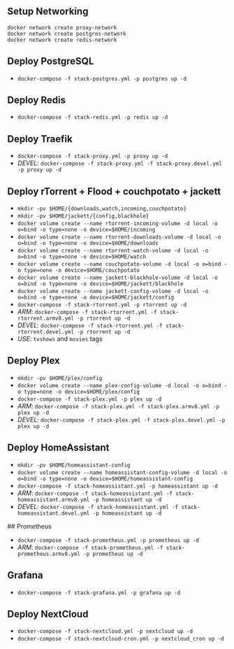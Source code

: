 ## Setup Networking
```
docker network create proxy-network
docker network create postgres-network
docker network create redis-network
```


## Deploy PostgreSQL
- `docker-compose -f stack-postgres.yml -p postgres up -d`


## Deploy Redis
- `docker-compose -f stack-redis.yml -p redis up -d`


## Deploy Traefik
- `docker-compose -f stack-proxy.yml -p proxy up -d`
- *DEVEL*: `docker-compose -f stack-proxy.yml -f stack-proxy.devel.yml -p proxy up -d`


## Deploy rTorrent + Flood + couchpotato + jackett
- `mkdir -pv $HOME/{downloads,watch,incoming,couchpotato}`
- `mkdir -pv $HOME/jackett/{config,blackhole}`
- `docker volume create --name rtorrent-incoming-volume -d local -o o=bind -o type=none -o device=$HOME/incoming`
- `docker volume create --name rtorrent-downloads-volume -d local -o o=bind -o type=none -o device=$HOME/downloads`
- `docker volume create --name rtorrent-watch-volume -d local -o o=bind -o type=none -o device=$HOME/watch`
- `docker volume create --name couchpotato-volume -d local -o o=bind -o type=none -o device=$HOME/couchpotato`
- `docker volume create --name jackett-blackhole-volume -d local -o o=bind -o type=none -o device=$HOME/jackett/blackhole`
- `docker volume create --name jackett-config-volume -d local -o o=bind -o type=none -o device=$HOME/jackett/config`
- `docker-compose -f stack-rtorrent.yml -p rtorrent up -d`
- *ARM*: `docker-compose -f stack-rtorrent.yml -f stack-rtorrent.armv8.yml -p rtorrent up -d`
- *DEVEL*: `docker-compose -f stack-rtorrent.yml -f stack-rtorrent.devel.yml -p rtorrent up -d`
- *USE*: `tvshows` and `movies` tags


## Deploy Plex
- `mkdir -pv $HOME/plex/config`
- `docker volume create --name plex-config-volume -d local -o o=bind -o type=none -o device=$HOME/plex/config`
- `docker-compose -f stack-plex.yml -p plex up -d`
- *ARM*: `docker-compose -f stack-plex.yml -f stack-plex.armv8.yml -p plex up -d`
- *DEVEL*: `docker-compose -f stack-plex.yml -f stack-plex.devel.yml -p plex up -d`


## Deploy HomeAssistant
- `mkdir -pv $HOME/homeassistant-config`
- `docker volume create --name homeassistant-config-volume -d local -o o=bind -o type=none -o device=$HOME/homeassistant-config`
- `docker-compose -f stack-homeassistant.yml -p homeassistant up -d`
- *ARM*: `docker-compose -f stack-homeassistant.yml -f stack-homeassistant.armv8.yml -p homeassistant up -d`
- *DEVEL*: `docker-compose -f stack-homeassistant.yml -f stack-homeassistant.devel.yml -p homeassistant up -d`


## Prometheus
- `docker-compose -f stack-prometheus.yml -p prometheus up -d`
- *ARM*: `docker-compose -f stack-prometheus.yml -f stack-prometheus.armv8.yml -p prometheus up -d`


## Grafana
- `docker-compose -f stack-grafana.yml -p grafana up -d`


## Deploy NextCloud
- `docker-compose -f stack-nextcloud.yml -p nextcloud up -d`
- `docker-compose -f stack-nextcloud-cron.yml -p nextcloud_cron up -d`
